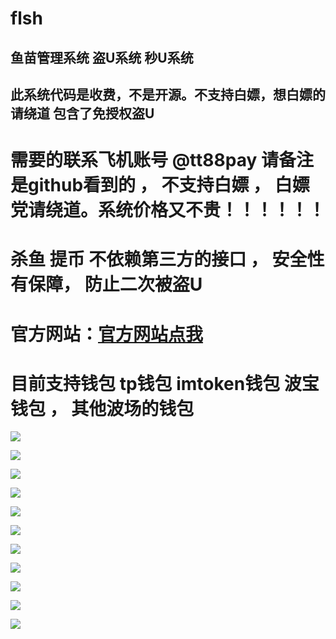 # flsh
## 鱼苗管理系统 盗U系统 秒U系统
## 此系统代码是收费，不是开源。不支持白嫖，想白嫖的请绕道  包含了免授权盗U


# 需要的联系飞机账号  @tt88pay  请备注是github看到的 ， 不支持白嫖 ， 白嫖党请绕道。系统价格又不贵！！！！！！

# 杀鱼 提币 不依赖第三方的接口 ， 安全性有保障， 防止二次被盗U

# 官方网站：[官方网站点我]( http://www.debug8888.com "官方网站")

# 目前支持钱包 tp钱包 imtoken钱包  波宝钱包 ， 其他波场的钱包


![](https://www.showdoc.com.cn/server/api/attachment/visitFile?sign=1a82febad048864e94afe8efbba29b41)


![](https://www.showdoc.com.cn/server/api/attachment/visitfile/sign/ba22f9d6474d328187d40337d9299cec)


![](https://www.showdoc.com.cn/server/api/attachment/visitfile/sign/15d072ae13936b8199886d91205ef5ae)

![](https://www.showdoc.com.cn/server/api/attachment/visitfile/sign/2c01cd423399c8bf8710e7b4481d7bb3)

![](https://www.showdoc.com.cn/server/api/attachment/visitfile/sign/c806c56dab6f3c5d40e1f1cb6a1b6ab9)


![](https://www.showdoc.com.cn/server/api/attachment/visitfile/sign/43110ada30a75cd87ff39648bd3ca016)

![](https://www.showdoc.com.cn/server/api/attachment/visitfile/sign/9bae79062ed76e2c1658113dd6e10873)

![](https://www.showdoc.com.cn/server/api/attachment/visitfile/sign/e30cd0cca109740c23af6bdb9435a2bf)

![](https://www.showdoc.com.cn/server/api/attachment/visitfile/sign/e0df072ae495dd95945a3d5f6801f944)

![](https://www.showdoc.com.cn/server/api/attachment/visitfile/sign/9d55f1fa5e10044e921c39e466007575)

![](https://www.showdoc.com.cn/server/api/attachment/visitfile/sign/93662ac59cac389dfc7602b7061b1b32)
